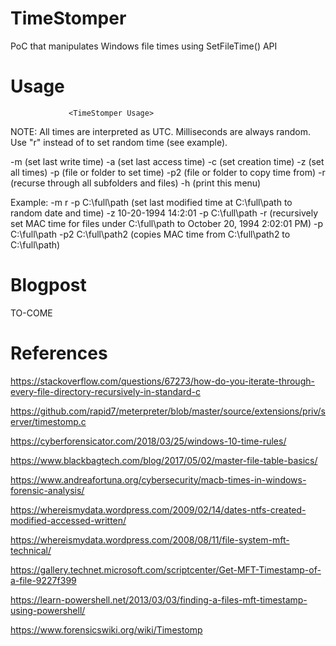 # TimeStomper
PoC that manipulates Windows file times using SetFileTime() API

# Usage
                 <TimeStomper Usage>

NOTE: All times are interpreted as UTC.
      Milliseconds are always random.
      Use "r" instead of <date> <time> to set random time (see example).

   -m <date> <time> (set last write time)
   -a <date> <time> (set last access time)
   -c <date> <time> (set creation time)
   -z <date> <time> (set all times)
   -p <full-path> (file or folder to set time)
   -p2 <full-path> (file or folder to copy time from)
   -r (recurse through all subfolders and files)
   -h (print this menu)

Example:
   -m r -p C:\full\path (set last modified time at C:\full\path to random date and time)
   -z 10-20-1994 14:2:01 -p C:\full\path -r (recursively set MAC time for files under C:\full\path to October 20, 1994 2:02:01 PM)
   -p C:\full\path -p2 C:\full\path2 (copies MAC time from C:\full\path2 to C:\full\path)

# Blogpost
TO-COME

# References
https://stackoverflow.com/questions/67273/how-do-you-iterate-through-every-file-directory-recursively-in-standard-c

https://github.com/rapid7/meterpreter/blob/master/source/extensions/priv/server/timestomp.c

https://cyberforensicator.com/2018/03/25/windows-10-time-rules/

https://www.blackbagtech.com/blog/2017/05/02/master-file-table-basics/

https://www.andreafortuna.org/cybersecurity/macb-times-in-windows-forensic-analysis/

https://whereismydata.wordpress.com/2009/02/14/dates-ntfs-created-modified-accessed-written/

https://whereismydata.wordpress.com/2008/08/11/file-system-mft-technical/

https://gallery.technet.microsoft.com/scriptcenter/Get-MFT-Timestamp-of-a-file-9227f399

https://learn-powershell.net/2013/03/03/finding-a-files-mft-timestamp-using-powershell/

https://www.forensicswiki.org/wiki/Timestomp

